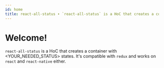 ```yaml
---
id: home
title: react-all-status ∙ `react-all-status` is a HoC that creates a container with &lt;YOUR_NEEDED_STATUS&gt; states. It&#39;s compatible with `redux` and works on `react` and `react-native` either.
---
```


# Welcome!

`react-all-status` is a HoC that creates a container with &lt;YOUR_NEEDED_STATUS&gt; states. It&#39;s compatible with `redux` and works on `react` and `react-native` either.
